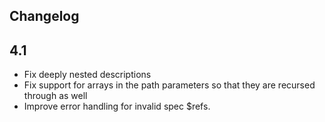 ## Changelog

## 4.1
* Fix deeply nested descriptions
* Fix support for arrays in the path parameters so that they are recursed through as well
* Improve error handling for invalid spec $refs.
